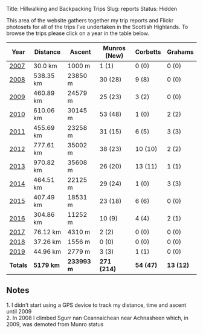 Title: Hillwalking and Backpacking Trips
Slug: reports
Status: Hidden

This area of the website gathers together my trip reports and Flickr photosets for all of the trips I’ve undertaken in the Scottish Highlands. To browse the trips please click on a year in the table below<!-- or [view my backpacking trips by area](/reports/backpacking/)-->.

<table class='stats'>
<thead>
<tr class='stats'>
<th class='stats'>Year</th>
<th class='stats'>Distance</th>
<th class='stats'>Ascent</th>
<th class='stats'>Munros (New)</th>
<th class='stats'>Corbetts</th>
<th class='stats'>Grahams</th>
</tr>
</thead>
<tbody>
<tr class='stats'><td class='stats'><a href='/reports/2007/'>2007</a></td><td class='stats'>30.0 km</td>
<td class='stats'>1000 m</td>
<td class='stats'>1 (1)</td>
<td class='stats'>0 (0)</td>
<td class='stats'>0 (0)</td>
</tr>
<tr class='stats'><td class='stats'><a href='/reports/2008/'>2008</a></td><td class='stats'>538.35 km</td>
<td class='stats'>23850 m</td>
<td class='stats'>30 (28)</td>
<td class='stats'>9 (8)</td>
<td class='stats'>0 (0)</td>
</tr>
<tr class='stats'><td class='stats'><a href='/reports/2009/'>2009</a></td><td class='stats'>460.89 km</td>
<td class='stats'>24579 m</td>
<td class='stats'>25 (23)</td>
<td class='stats'>3 (2)</td>
<td class='stats'>0 (0)</td>
</tr>
<tr class='stats'><td class='stats'><a href='/reports/2010/'>2010</a></td><td class='stats'>610.06 km</td>
<td class='stats'>30145 m</td>
<td class='stats'>53 (48)</td>
<td class='stats'>1 (0)</td>
<td class='stats'>2 (2)</td>
</tr>
<tr class='stats'><td class='stats'><a href='/reports/2011/'>2011</a></td><td class='stats'>455.69 km</td>
<td class='stats'>23258 m</td>
<td class='stats'>31 (15)</td>
<td class='stats'>6 (5)</td>
<td class='stats'>3 (3)</td>
</tr>
<tr class='stats'><td class='stats'><a href='/reports/2012/'>2012</a></td><td class='stats'>777.61 km</td>
<td class='stats'>35002 m</td>
<td class='stats'>38 (23)</td>
<td class='stats'>10 (10)</td>
<td class='stats'>2 (2)</td>
</tr>
<tr class='stats'><td class='stats'><a href='/reports/2013/'>2013</a></td><td class='stats'>970.82 km</td>
<td class='stats'>35608 m</td>
<td class='stats'>26 (20)</td>
<td class='stats'>13 (11)</td>
<td class='stats'>1 (1)</td>
</tr>
<tr class='stats'><td class='stats'><a href='/reports/2014/'>2014</a></td><td class='stats'>464.51 km</td>
<td class='stats'>22125 m</td>
<td class='stats'>29 (24)</td>
<td class='stats'>1 (0)</td>
<td class='stats'>3 (3)</td>
</tr>
<tr class='stats'><td class='stats'><a href='/reports/2015/'>2015</a></td><td class='stats'>407.49 km</td>
<td class='stats'>18531 m</td>
<td class='stats'>23 (18)</td>
<td class='stats'>6 (6)</td>
<td class='stats'>0 (0)</td>
</tr>
<tr class='stats'><td class='stats'><a href='/reports/2016/'>2016</a></td><td class='stats'>304.86 km</td>
<td class='stats'>11252 m</td>
<td class='stats'>10 (9)</td>
<td class='stats'>4 (4)</td>
<td class='stats'>2 (1)</td>
</tr>
<tr class='stats'><td class='stats'><a href='/reports/2017/'>2017</a></td><td class='stats'>76.12 km</td>
<td class='stats'>4310 m</td>
<td class='stats'>2 (2)</td>
<td class='stats'>0 (0)</td>
<td class='stats'>0 (0)</td>
</tr>
<tr class='stats'><td class='stats'><a href='/reports/2018/'>2018</a></td><td class='stats'>37.26 km</td>
<td class='stats'>1556 m</td>
<td class='stats'>0 (0)</td>
<td class='stats'>0 (0)</td>
<td class='stats'>0 (0)</td>
</tr>
<tr class='stats'><td class='stats'><a href='/reports/2019/'>2019</a></td><td class='stats'>44.96 km</td>
<td class='stats'>2779 m</td>
<td class='stats'>3 (3)</td>
<td class='stats'>1 (1)</td>
<td class='stats'>0 (0)</td>
</tr>
<tr class='stats'>
<td class='stats'><strong>Totals</strong></td>
<td class='stats'><strong>5179 km</strong></td>
<td class='stats'><strong>233993 m</strong></td>
<td class='stats'><strong>271 (214)</strong></td>
<td class='stats'><strong>54 (47)</strong></td>
<td class='stats'><strong>13 (12)</strong></td>
</tr></tbody>
</table>

<h2>Notes</h2>
<p>1. I didn't start using a GPS device to track my distance, time and ascent until 2009<br />
2. In 2008 I climbed Sgurr nan Ceannaichean near Achnasheen which, in 2009, was demoted from Munro status</p>